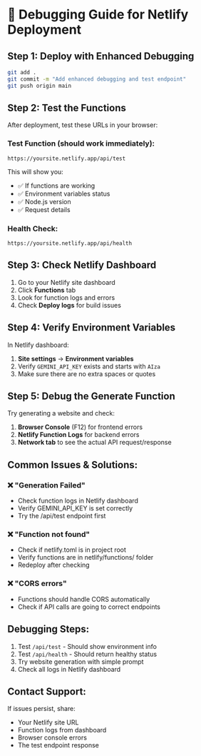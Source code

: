 # 🐛 Debugging Guide for Netlify Deployment

## Step 1: Deploy with Enhanced Debugging
```bash
git add .
git commit -m "Add enhanced debugging and test endpoint"
git push origin main
```

## Step 2: Test the Functions
After deployment, test these URLs in your browser:

### Test Function (should work immediately):
```
https://yoursite.netlify.app/api/test
```
This will show you:
- ✅ If functions are working
- ✅ Environment variables status
- ✅ Node.js version
- ✅ Request details

### Health Check:
```
https://yoursite.netlify.app/api/health
```

## Step 3: Check Netlify Dashboard
1. Go to your Netlify site dashboard
2. Click **Functions** tab
3. Look for function logs and errors
4. Check **Deploy logs** for build issues

## Step 4: Verify Environment Variables
In Netlify dashboard:
1. **Site settings** → **Environment variables**
2. Verify `GEMINI_API_KEY` exists and starts with `AIza`
3. Make sure there are no extra spaces or quotes

## Step 5: Debug the Generate Function
Try generating a website and check:
1. **Browser Console** (F12) for frontend errors
2. **Netlify Function Logs** for backend errors
3. **Network tab** to see the actual API request/response

## Common Issues & Solutions:

### ❌ "Generation Failed"
- Check function logs in Netlify dashboard
- Verify GEMINI_API_KEY is set correctly
- Try the /api/test endpoint first

### ❌ "Function not found" 
- Check if netlify.toml is in project root
- Verify functions are in netlify/functions/ folder
- Redeploy after checking

### ❌ "CORS errors"
- Functions should handle CORS automatically
- Check if API calls are going to correct endpoints

## Debugging Steps:
1. Test `/api/test` - Should show environment info
2. Test `/api/health` - Should return healthy status  
3. Try website generation with simple prompt
4. Check all logs in Netlify dashboard

## Contact Support:
If issues persist, share:
- Your Netlify site URL
- Function logs from dashboard
- Browser console errors
- The test endpoint response
